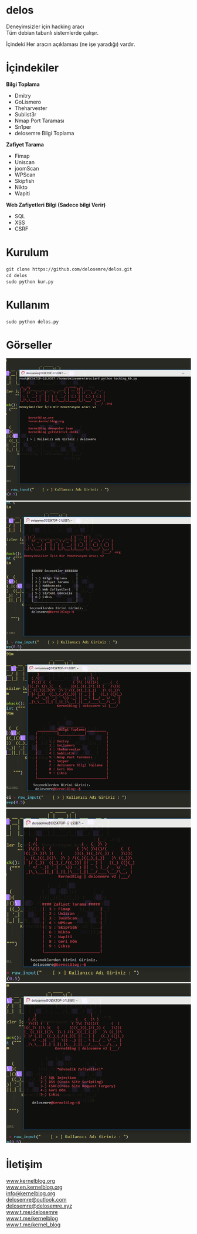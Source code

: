 # delos
Deneyimsizler için hacking aracı <br>
Tüm debian tabanlı sistemlerde çalışır.

İçindeki Her aracın açıklaması (ne işe yaradığı) vardır.

# İçindekiler
 **Bilgi Toplama**
  * Dmitry
  * GoLismero
  * Theharvester
  * Sublist3r
  * Nmap Port Taraması
  * Sn1per
  * delosemre Bilgi Toplama
  
 **Zafiyet Tarama**
  * Fimap
  * Uniscan
  * joomScan
  * WPScan
  * Skipfish
  * Nikto
  * Wapiti
  
 **Web Zafiyetleri Bilgi (Sadece bilgi Verir)**
  * SQL
  * XSS
  * CSRF
  
# Kurulum
`git clone https://github.com/delosemre/delos.git` <br>
`cd delos` <br>
`sudo python kur.py` <br>
# Kullanım
`sudo python delos.py`
  
# Görseller
![](https://raw.githubusercontent.com/delosemre/resimler/master/hacking_kbv2%20resimler/kullan%C4%B1c%C4%B1giri%C5%9F.PNG)
![](https://raw.githubusercontent.com/delosemre/resimler/master/hacking_kbv2%20resimler/anamenu.PNG)
![](https://raw.githubusercontent.com/delosemre/resimler/master/hacking_kbv2%20resimler/bilgitoplama.PNG)
![](https://raw.githubusercontent.com/delosemre/resimler/master/hacking_kbv2%20resimler/zafiyet%20tarama.PNG)
![](https://raw.githubusercontent.com/delosemre/resimler/master/hacking_kbv2%20resimler/nedir.PNG)
  
  # İletişim
www.kernelblog.org  <br>
www.en.kernelblog.org  <br>
info@kernelblog.org  <br>
delosemre@outlook.com  <br>
delosemre@delosemre.xyz  <br>
www.t.me/delosemre  <br>
www.t.me/kernelblog  <br>
www.t.me/kernel_blog  <br>
